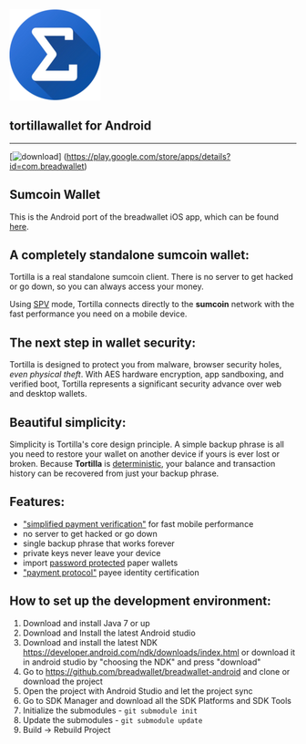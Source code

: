 ![ƀ](/images/iconn.png) 

## tortillawallet for Android
----------------------------------

[![download](/images/icon-google-play.png)]
(https://play.google.com/store/apps/details?id=com.breadwallet)

## Sumcoin Wallet

This is the Android port of the breadwallet iOS app, which can be found [here](https://github.com/breadwallet/breadwallet/).

## A completely standalone sumcoin wallet:

Tortilla is a real standalone sumcoin client. There is no server to get hacked or go down, so you can always access
your money. 

Using [SPV](https://en.bitcoin.it/wiki/Thin_Client_Security#Header-Only_Clients)
mode, Tortilla connects directly to the **sumcoin** network with the fast
performance you need on a mobile device.

## The next step in wallet security:

Tortilla is designed to protect you from malware, browser security holes,
*even physical theft*. With AES hardware encryption, app sandboxing, and verified boot, Tortilla represents a significant security advance over web and desktop wallets.

## Beautiful simplicity:

Simplicity is Tortilla's core design principle. A simple backup phrase is
all you need to restore your wallet on another device if yours is ever lost or
broken.  Because **Tortilla** is [deterministic](https://github.com/bitcoin/bips/blob/master/bip-0032.mediawiki),
your balance and transaction history can be recovered from just your backup phrase.

## Features:

- ["simplified payment verification"](https://github.com/bitcoin/bips/blob/master/bip-0037.mediawiki) for fast mobile performance
- no server to get hacked or go down
- single backup phrase that works forever
- private keys never leave your device
- import [password protected](https://github.com/bitcoin/bips/blob/master/bip-0038.mediawiki) paper wallets
- ["payment protocol"](https://github.com/bitcoin/bips/blob/master/bip-0070.mediawiki) payee identity certification

## How to set up the development environment:
1. Download and install Java 7 or up
2. Download and Install the latest Android studio
3. Download and install the latest NDK https://developer.android.com/ndk/downloads/index.html or download it in android studio by "choosing the NDK" and press "download"
4. Go to https://github.com/breadwallet/breadwallet-android and clone or download the project
5. Open the project with Android Studio and let the project sync
6. Go to SDK Manager and download all the SDK Platforms and SDK Tools
7. Initialize the submodules - <code>git submodule init</code>
8. Update the submodules - <code>git submodule update</code>
9. Build -> Rebuild Project
